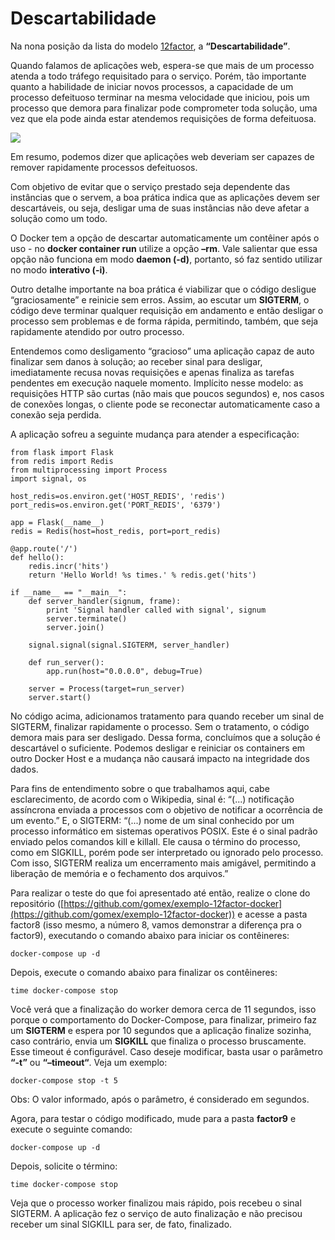 # Descartabilidade

Na nona posição da lista do modelo [12factor](http://12factor.net/pt_br), a **“Descartabilidade”**.

Quando falamos de aplicações web, espera-se que mais de um processo atenda a todo tráfego requisitado para o serviço. Porém, tão importante quanto a habilidade de iniciar novos processos, a capacidade de um processo defeituoso terminar na mesma velocidade que iniciou, pois um processo que demora para finalizar pode comprometer toda solução, uma vez que ela pode ainda estar atendemos requisições de forma defeituosa.

![](images/descartabilidade1.png)

Em resumo, podemos dizer que aplicações web deveriam ser capazes de remover rapidamente processos defeituosos.

Com objetivo de evitar que o serviço prestado seja dependente das instâncias que o servem, a boa prática indica que as aplicações devem ser descartáveis, ou seja, desligar uma de suas instâncias não deve afetar a solução como um todo.

O Docker tem a opção de descartar automaticamente um contêiner após o uso - no **docker container run** utilize a opção **–rm**. Vale salientar que essa opção não funciona em modo **daemon (-d)**, portanto, só faz sentido utilizar no modo **interativo (-i)**.

Outro detalhe importante na boa prática é viabilizar que o código desligue “graciosamente” e reinicie sem erros. Assim, ao escutar um **SIGTERM**, o código deve terminar qualquer requisição em andamento e então desligar o processo sem problemas e de forma rápida, permitindo, também, que seja rapidamente atendido por outro processo.

Entendemos como desligamento “gracioso” uma aplicação capaz de auto finalizar sem danos à solução; ao receber sinal para desligar, imediatamente recusa novas requisições e apenas finaliza as tarefas pendentes em execução naquele momento. Implícito nesse modelo: as requisições HTTP são curtas (não mais que poucos segundos) e, nos casos de conexões longas, o cliente pode se reconectar automaticamente caso a conexão seja perdida.

A aplicação sofreu a seguinte mudança para atender a especificação:

```
from flask import Flask
from redis import Redis
from multiprocessing import Process
import signal, os

host_redis=os.environ.get('HOST_REDIS', 'redis')
port_redis=os.environ.get('PORT_REDIS', '6379')

app = Flask(__name__)
redis = Redis(host=host_redis, port=port_redis)

@app.route('/')
def hello():
    redis.incr('hits')
    return 'Hello World! %s times.' % redis.get('hits')

if __name__ == "__main__":
    def server_handler(signum, frame):
        print 'Signal handler called with signal', signum
        server.terminate()
        server.join()

    signal.signal(signal.SIGTERM, server_handler)

    def run_server():
        app.run(host="0.0.0.0", debug=True)

    server = Process(target=run_server)
    server.start()
```

No código acima, adicionamos tratamento para quando receber um sinal de SIGTERM, finalizar rapidamente o processo. Sem o tratamento, o código demora mais para ser desligado. Dessa forma, concluímos que a solução é descartável o suficiente. Podemos desligar e reiniciar os containers em outro Docker Host e a mudança não causará impacto na integridade dos dados.

Para fins de entendimento sobre o que trabalhamos aqui, cabe esclarecimento, de acordo com o Wikipedia, sinal é: “(...) notificação assíncrona enviada a processos com o objetivo de notificar a ocorrência de um evento.” E, o SIGTERM: “(...) nome de um sinal conhecido por um processo informático em sistemas operativos POSIX. Este é o sinal padrão enviado pelos comandos kill e killall. Ele causa o término do processo, como em SIGKILL, porém pode ser interpretado ou ignorado pelo processo. Com isso, SIGTERM realiza um encerramento mais amigável, permitindo a liberação de memória e o fechamento dos arquivos.”

Para realizar o teste do que foi apresentado até então, realize o clone do repositório ([https://github.com/gomex/exemplo-12factor-docker](https://github.com/gomex/exemplo-12factor-docker)) e acesse a pasta factor8 (isso mesmo, a número 8, vamos demonstrar a diferença pra o factor9), executando o comando abaixo para iniciar os contêineres:

```
docker-compose up -d
```

Depois, execute o comando abaixo para finalizar os contêineres:

```
time docker-compose stop
```

Você verá que a finalização do worker demora cerca de 11 segundos, isso porque o comportamento do Docker-Compose, para finalizar, primeiro faz um **SIGTERM** e espera por 10 segundos que a aplicação finalize sozinha, caso contrário, envia um **SIGKILL** que finaliza o processo bruscamente. Esse timeout é configurável. Caso deseje modificar, basta usar o parâmetro **“-t”** ou **“–timeout“**. Veja um exemplo:

```
docker-compose stop -t 5
```

Obs: O valor informado, após o parâmetro, é considerado em segundos.

Agora, para testar o código modificado, mude para a pasta **factor9** e execute o seguinte comando:

```
docker-compose up -d
```

Depois, solicite o término:

```
time docker-compose stop
```

Veja que o processo worker finalizou mais rápido, pois recebeu o sinal SIGTERM. A aplicação fez o serviço de auto finalização e não precisou receber um sinal SIGKILL para ser, de fato, finalizado.
